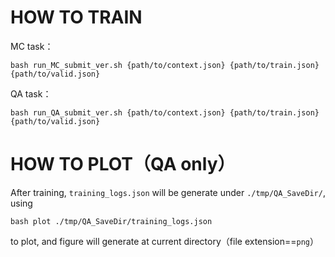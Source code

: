 # HOW TO TRAIN

MC task：

    bash run_MC_submit_ver.sh {path/to/context.json} {path/to/train.json} {path/to/valid.json}

QA task：

    bash run_QA_submit_ver.sh {path/to/context.json} {path/to/train.json} {path/to/valid.json}

# HOW TO PLOT（QA only）

After training, ```training_logs.json``` will be generate under ```./tmp/QA_SaveDir/```, using

    bash plot ./tmp/QA_SaveDir/training_logs.json

to plot, and figure will generate at current directory（file extension==```png```）
